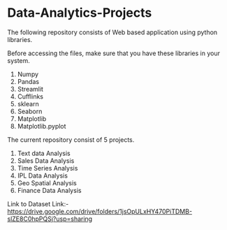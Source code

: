 # Data-Analytics-Projects

The following repository consists of Web based application using python libraries.

Before accessing the files, make sure that you have these libraries in your system.
1. Numpy
2. Pandas
3. Streamlit
4. Cufflinks
5. sklearn
6. Seaborn
7. Matplotlib
8. Matplotlib.pyplot

The current repository consist of 5 projects.
1. Text data Analysis
2. Sales Data Analysis
3. Time Series Analysis
4. IPL Data Analysis
5. Geo Spatial Analysis
6. Finance Data Analysis

Link to Dataset
Link:- https://drive.google.com/drive/folders/1jsOpULxHY470PiTDMB-slZE8C0hpPQSj?usp=sharing

